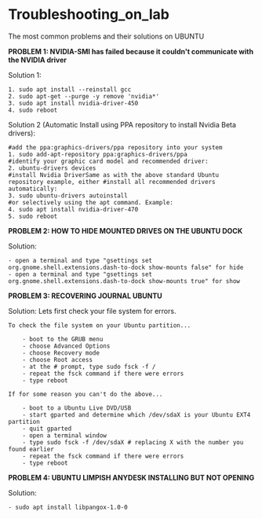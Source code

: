 # Troubleshooting_on_lab
The most common problems and their solutions on UBUNTU


**PROBLEM 1: NVIDIA-SMI has failed because it couldn't communicate with the NVIDIA driver**

Solution 1:

	1. sudo apt install --reinstall gcc
	2. sudo apt-get --purge -y remove 'nvidia*'
	3. sudo apt install nvidia-driver-450 
	4. sudo reboot

Solution 2 (Automatic Install using PPA repository to install Nvidia Beta drivers):

	#add the ppa:graphics-drivers/ppa repository into your system
	1. sudo add-apt-repository ppa:graphics-drivers/ppa
	#identify your graphic card model and recommended driver: 
	2. ubuntu-drivers devices
	#install Nvidia DriverSame as with the above standard Ubuntu repository example, either #install all recommended drivers automatically: 
	3. sudo ubuntu-drivers autoinstall
	#or selectively using the apt command. Example: 
	4. sudo apt install nvidia-driver-470
	5. sudo reboot

**PROBLEM 2: HOW TO HIDE MOUNTED DRIVES ON THE UBUNTU DOCK**

Solution:

	- open a terminal and type "gsettings set org.gnome.shell.extensions.dash-to-dock show-mounts false" for hide
	- open a terminal and type "gsettings set org.gnome.shell.extensions.dash-to-dock show-mounts true" for show
	
**PROBLEM 3: RECOVERING JOURNAL UBUNTU**

Solution:
	Lets first check your file system for errors.

	To check the file system on your Ubuntu partition...

	    - boot to the GRUB menu
	    - choose Advanced Options
	    - choose Recovery mode
	    - choose Root access
	    - at the # prompt, type sudo fsck -f /
	    - repeat the fsck command if there were errors
	    - type reboot

	If for some reason you can't do the above...

	    - boot to a Ubuntu Live DVD/USB
	    - start gparted and determine which /dev/sdaX is your Ubuntu EXT4 partition
	    - quit gparted
	    - open a terminal window
	    - type sudo fsck -f /dev/sdaX # replacing X with the number you found earlier
	    - repeat the fsck command if there were errors
	    - type reboot
	
**PROBLEM 4: UBUNTU LIMPISH ANYDESK INSTALLING BUT NOT OPENING**

Solution:

	- sudo apt install libpangox-1.0-0
